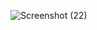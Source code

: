 ![Screenshot (22)](https://user-images.githubusercontent.com/100174550/234398433-698971bd-ae18-4043-b40a-d05b89579b37.png)
